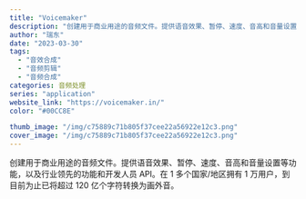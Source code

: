 ```yaml
---
title: "Voicemaker"
description: "创建用于商业用途的音频文件。提供语音效果、暂停、速度、音高和音量设置等功能，以及行业领先的功能和开发人员 API。在 1"
author: "瑞东"
date: "2023-03-30"
tags:
  - "音效合成"
  - "音频剪辑"
  - "音频合成"
categories: 音频处理
series: "application"
website_link: "https://voicemaker.in/"
color: "#00CC8E"

thumb_image: "/img/c75889c71b805f37cee22a56922e12c3.png"
cover_image: "/img/c75889c71b805f37cee22a56922e12c3.png"
---
```


创建用于商业用途的音频文件。提供语音效果、暂停、速度、音高和音量设置等功能，以及行业领先的功能和开发人员 API。在 1 多个国家/地区拥有 1 万用户，到目前为止已将超过 120 亿个字符转换为画外音。 